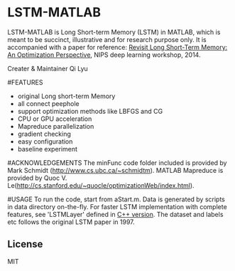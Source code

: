 # LSTM-MATLAB

LSTM-MATLAB is Long Short-term Memory (LSTM) in MATLAB, which is meant to be succinct, illustrative and for research purpose only. It is accompanied with a paper for reference: [Revisit Long Short-Term Memory: An Optimization Perspective], NIPS deep learning workshop, 2014. 

Creater & Maintainer
Qi Lyu

#FEATURES
  - original Long short-term Memory
  - all connect peephole
  - support optimization methods like LBFGS and CG
  - CPU or GPU acceleration
  - Mapreduce parallelization
  - gradient checking
  - easy configuration 
  - baseline experiment
 


#ACKNOWLEDGEMENTS
The minFunc code folder included is provided by Mark Schmidt (http://www.cs.ubc.ca/~schmidtm).
MATLAB Mapreduce is provided by Quoc V. Le(http://cs.stanford.edu/~quocle/optimizationWeb/index.html). 
  
#USAGE
To run the code, start from aStart.m. Data is generated by scripts in data directory on-the-fly. For faster LSTM implementation with complete features, see 'LSTMLayer' defined in [C++ version].
The dataset and labels etc follows the original LSTM paper in 1997.

License
----
MIT


[Revisit Long Short-Term Memory: An Optimization Perspective]:http://bigml.cs.tsinghua.edu.cn/~jun/pub/lstm-parallel.pdf

[C++ version]:https://github.com/huashiyiqike/NETLAB/blob/master/layernet/core/layer-inl.hpp

